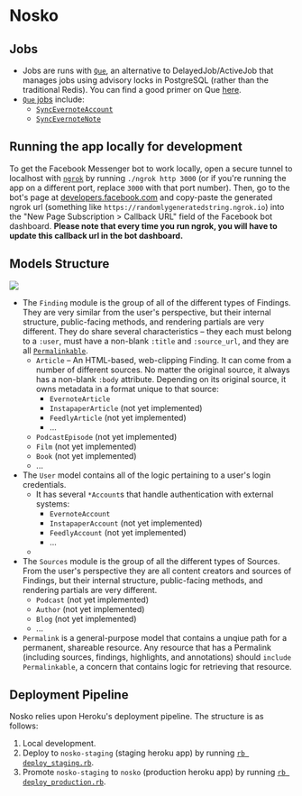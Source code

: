 # Nosko #

## Jobs ##

- Jobs are runs with [`Que`](https://github.com/chanks/que), an alternative to DelayedJob/ActiveJob that manages jobs using advisory locks in PostgreSQL (rather than the traditional Redis). You can find a good primer on Que [here](http://jamonholmgren.com/easy-background-tasks-on-heroku-with-que/).
- [`Que` jobs](./app/jobs/) include:
    + [`SyncEvernoteAccount`](./app/jobs/sync_evernote_account.rb)
    + [`SyncEvernoteNote`](./app/jobs/sync_evernote_note.rb)

## Running the app locally for development ##

To get the Facebook Messenger bot to work locally, open a secure tunnel to localhost with [`ngrok`](https://ngrok.com/) by running `./ngrok http 3000` (or if you're running the app on a different port, replace `3000` with that port number). Then, go to the bot's page at [developers.facebook.com](https://developers.facebook.com/apps) and copy-paste the generated ngrok url (something like `https://randomlygeneratedstring.ngrok.io`) into the "New Page Subscription > Callback URL" field of the Facebook bot dashboard. **Please note that every time you run ngrok, you will have to update this callback url in the bot dashboard.**

## Models Structure ##

![](http://i.imgur.com/rTurMFC.jpg)

- The `Finding` module is the group of all of the different types of Findings. They are very similar from the user's perspective, but their internal structure, public-facing methods, and rendering partials are very different. They do share several characteristics – they each must belong to a `:user`, must have a non-blank `:title` and `:source_url`, and they are all [`Permalinkable`](app/models/concerns/permalinkable.rb).
    + `Article` – An HTML-based, web-clipping Finding. It can come from a number of different sources. No matter the original source, it always has a non-blank `:body` attribute. Depending on its original source, it owns metadata in a format unique to that source:
        * `EvernoteArticle`
        * `InstapaperArticle` (not yet implemented)
        * `FeedlyArticle` (not yet implemented)
        * ...
    + `PodcastEpisode` (not yet implemented)
    + `Film` (not yet implemented)
    + `Book` (not yet implemented)
    + ...
- The `User` model contains all of the logic pertaining to a user's login credentials.
    + It has several `*Account`s that handle authentication with external systems:
        * `EvernoteAccount`
        * `InstapaperAccount` (not yet implemented)
        * `FeedlyAccount` (not yet implemented)
        * ...
    + 
- The `Sources` module is the group of all the different types of Sources. From the user's perspective they are all content creators and sources of Findings, but their internal structure, public-facing methods, and rendering partials are very different.
    + `Podcast` (not yet implemented)
    + `Author` (not yet implemented)
    + `Blog` (not yet implemented)
    + ...
- `Permalink` is a general-purpose model that contains a unqiue path for a permanent, shareable resource. Any resource that has a Permalink (including sources, findings, highlights, and annotations) should `include Permalinkable`, a concern that contains logic for retrieving that resource.

## Deployment Pipeline ##

Nosko relies upon Heroku's deployment pipeline. The structure is as follows:

1. Local development.
2. Deploy to `nosko-staging` (staging heroku app) by running [`rb deploy_staging.rb`](deploy_staging.rb).
3. Promote `nosko-staging` to `nosko` (production heroku app) by running [`rb deploy_production.rb`](deploy_production.rb).